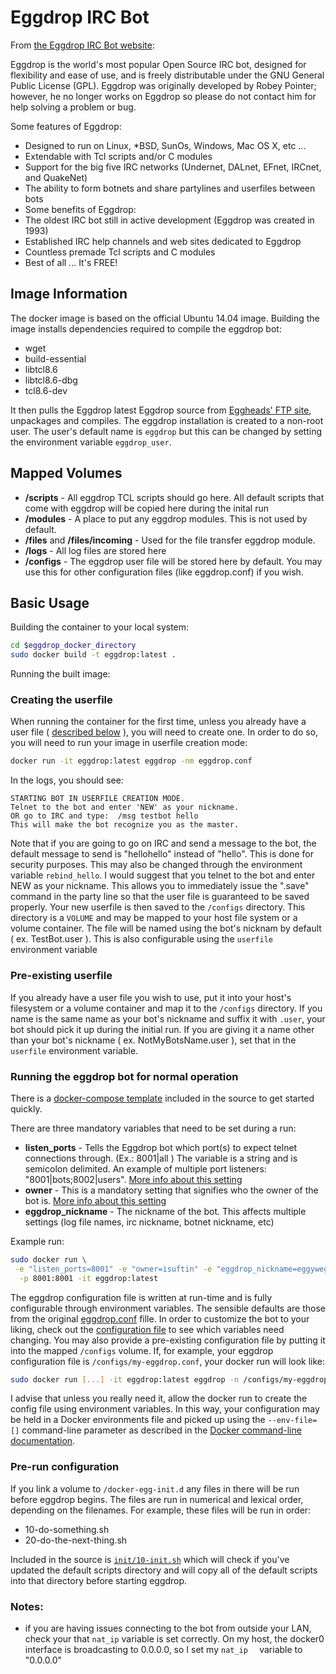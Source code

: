 Eggdrop IRC Bot
===============

From [the Eggdrop IRC Bot website](http://www.eggheads.org/):
 
Eggdrop is the world's most popular Open Source IRC bot, designed for flexibility and ease of use, and is freely distributable under the GNU General Public License (GPL). Eggdrop was originally developed by Robey Pointer; however, he no longer works on Eggdrop so please do not contact him for help solving a problem or bug. 

Some features of Eggdrop: 
- Designed to run on Linux, \*BSD, SunOs, Windows, Mac OS X, etc ...
- Extendable with Tcl scripts and/or C modules
- Support for the big five IRC networks (Undernet, DALnet, EFnet, IRCnet, and QuakeNet)
- The ability to form botnets and share partylines and userfiles between bots
- Some benefits of Eggdrop: 
- The oldest IRC bot still in active development (Eggdrop was created in 1993)
- Established IRC help channels and web sites dedicated to Eggdrop
- Countless premade Tcl scripts and C modules
- Best of all ... It's FREE!

## Image Information

The docker image is based on the official Ubuntu 14.04 image. Building the image installs dependencies required to compile the eggdrop bot: 
- wget 
- build-essential 
- libtcl8.6 
- libtcl8.6-dbg 
- tcl8.6-dev

It then pulls the Eggdrop latest Eggdrop source from [Eggheads' FTP site](ftp://ftp.eggheads.org/pub/eggdrop/source/eggdrop-latest.tar.gz), unpackages and compiles. The eggdrop installation is created to a non-root user. The user's default name is ```eggdrop``` but this can be changed by setting the environment variable ```eggdrop_user```.

## Mapped Volumes

- **/scripts** - All eggdrop TCL scripts should go here. All default scripts that come with eggdrop will be copied here during the inital run
- **/modules** - A place to put any eggdrop modules. This is not used by default.
- **/files** and **/files/incoming** - Used for the file transfer eggdrop module.
- **/logs** - All log files are stored here
- **/configs** - The eggdrop user file will be stored here by default. You may use this for other configuration files (like eggdrop.conf) if you wish.

## Basic Usage

Building the container to your local system:

```bash
cd $eggdrop_docker_directory
sudo docker build -t eggdrop:latest .
```
Running the built image:

### Creating the userfile

When running the container for the first time, unless you already have a user file ( [described below](#pre_existing_userfile) ), you will need to create one. In order to do so, you will need to run your image in userfile creation mode:

```bash 
docker run -it eggdrop:latest eggdrop -nm eggdrop.conf
```

In the logs, you should see:
```
STARTING BOT IN USERFILE CREATION MODE.
Telnet to the bot and enter 'NEW' as your nickname.
OR go to IRC and type:  /msg testbot hello
This will make the bot recognize you as the master.
``` 

Note that if you are going to go on IRC and send a message to the bot, the default message to send is "hellohello" instead of "hello". This is done for security purposes. This may also be changed through the environment variable `rebind_hello`. I would suggest that you telnet to the bot and enter NEW as your nickname. This allows you to immediately issue the ".save" command in the party line so that the user file is guaranteed to be saved properly. Your new userfile is then saved to the `/configs` directory. This directory is a `VOLUME` and may be mapped to your host file system or a volume container. The file will be named using the bot's nicknam by default ( ex. TestBot.user ). This is also configurable using the `userfile` environment variable

### <a name="pre_existing_userfile">Pre-existing userfile</a>

If you already have a user file you wish to use, put it into your host's filesystem or a volume container and map it to the `/configs` directory. If you name is the same name as your bot's nickname and suffix it with `.user`, your bot should pick it up during the initial run. If you are giving it a name other than your bot's nickname ( ex. NotMyBotsName.user ), set that in the `userfile` environment variable.

### Running the eggdrop bot for normal operation

There is a [docker-compose template](https://github.com/isuftin/eggdrop-docker/blob/master/docker-compose.yml) included in the source to get started quickly.  

There are three mandatory variables that need to be set during a run:

- **listen_ports** - Tells the Eggdrop bot which port(s) to expect telnet connections through. (Ex.: 8001|all ) The variable is a string and is semicolon delimited. An example of multiple port listeners: "8001|bots;8002|users". [More info about this setting](http://cvs.eggheads.org/viewvc/eggdrop1.6/eggdrop.conf?view=markup#l228)
- **owner**  - This is a mandatory setting that signifies who the owner of the bot is. [More info about this setting](http://cvs.eggheads.org/viewvc/eggdrop1.6/eggdrop.conf?view=markup#l358)
- **eggdrop_nickname** - The nickname of the bot. This affects multiple settings (log file names, irc nickname, botnet nickname, etc)

Example run:
```bash
sudo docker run \
 -e "listen_ports=8001" -e "owner=isuftin" -e "eggdrop_nickname=eggyweggy" \
  -p 8001:8001 -it eggdrop:latest 
```

The eggdrop configuration file is written at run-time and is fully configurable through environment variables. The sensible defaults are those from the original [eggdrop.conf](http://cvs.eggheads.org/viewvc/eggdrop1.6/eggdrop.conf?revision=1.69) fille.  In order to customize the bot to your liking, check out the [configuration file](https://github.com/isuftin/eggdrop-docker/blob/master/scripts/configure-eggdrop.sh) to see which variables need changing. You may also provide a pre-existing configuration file by putting it into the mapped `/configs` volume. If, for example, your eggdrop configuration file is `/configs/my-eggdrop.conf`, your docker run will look like:

```bash
sudo docker run [...] -it eggdrop:latest eggdrop -n /configs/my-eggdrop.conf
```
I advise that unless you really need it, allow the docker run to create the config file using environment variables. In this way, your configuration may be held in a Docker environments file and picked up using the `--env-file=[]` command-line parameter as described in the [Docker command-line documentation](https://docs.docker.com/reference/commandline/cli/).  

### Pre-run configuration

If you link a volume to `/docker-egg-init.d` any files in there will be run before eggdrop begins. The files are run in numerical and lexical order, depending on the filenames. For example, these files will be run in order: 

- 10-do-something.sh
- 20-do-the-next-thing.sh

Included in the source is [`init/10-init.sh`](https://github.com/isuftin/eggdrop-docker/blob/master/init/10-init.sh) which will check if you've updated the default scripts directory and will copy all of the default scripts into that directory before starting eggdrop.

### Notes:
- if you are having issues connecting to the bot from outside your LAN, check your that `nat_ip` variable is set correctly.  On my host, the docker0 interface is broadcasting to 0.0.0.0, so I set my `nat_ip	` variable to "0.0.0.0" 